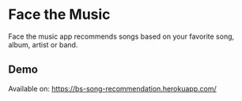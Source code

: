 # Face the Music

Face the music app recommends songs based on your favorite song, album, artist or band.

## Demo

Available on: https://bs-song-recommendation.herokuapp.com/


